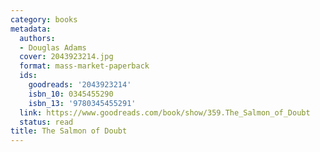 ```yaml
---
category: books
metadata:
  authors:
  - Douglas Adams
  cover: 2043923214.jpg
  format: mass-market-paperback
  ids:
    goodreads: '2043923214'
    isbn_10: 0345455290
    isbn_13: '9780345455291'
  link: https://www.goodreads.com/book/show/359.The_Salmon_of_Doubt
  status: read
title: The Salmon of Doubt
---
```

